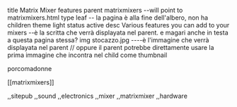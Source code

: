 title Matrix Mixer features
parent matrixmixers --will point to matrixmixers.html
type leaf -- la pagina è alla fine dell'albero, non ha children
theme light
status active
desc Various features you can add to your mixers --è la scritta che verrà displayata nel parent. e magari anche in testa a questa pagina stessa?
img stocazzo.jpg ----è l'immagine che verrà displayata nel parent // oppure il parent potrebbe direttamente usare la prima immagine che incontra nel child come thumbnail



porcomadonne

[[matrixmixers]]



,,sitepub
,,sound
,,electronics
,,mixer
,,matrixmixer
,,hardware
